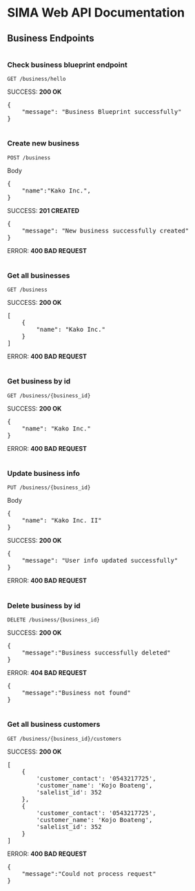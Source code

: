 # SIMA Web API Documentation
## Business Endpoints
#
### Check business blueprint endpoint
`GET /business/hello`

SUCCESS: **200 OK**
<pre>
{
    "message": "Business Blueprint successfully"
}
</pre>
#
### Create new business
`POST /business`

Body
<pre>
{
    "name":"Kako Inc.",
}
</pre>
SUCCESS: **201 CREATED**

<pre>
{
    "message": "New business successfully created"
}
</pre>

ERROR: **400 BAD REQUEST**
#
### Get all businesses
`GET /business`

SUCCESS: **200 OK**
<pre>
[
    {
        "name": "Kako Inc."
    }
]
</pre>

ERROR: **400 BAD REQUEST**
#
### Get business by id
`GET /business/{business_id}`

SUCCESS: **200 OK**
<pre>
{
    "name": "Kako Inc."
}
</pre>


ERROR: **400 BAD REQUEST**
#
### Update business info
`PUT /business/{business_id}`

Body
<pre>
{
    "name": "Kako Inc. II"
}
</pre>

SUCCESS: **200 OK**
<pre>
{
    "message": "User info updated successfully"
}
</pre>

ERROR: **400 BAD REQUEST**
#
### Delete business by id
`DELETE /business/{business_id}`

SUCCESS: **200 OK**
<pre>
{
    "message":"Business successfully deleted"
}
</pre>

ERROR: **404 BAD REQUEST**

<pre>
{
    "message":"Business not found"
}
</pre>
#
### Get all business customers
`GET /business/{business_id}/customers`

SUCCESS: **200 OK**
<pre>
[
    {
        'customer_contact': '0543217725', 
        'customer_name': 'Kojo Boateng', 
        'salelist_id': 352
    },
    {
        'customer_contact': '0543217725', 
        'customer_name': 'Kojo Boateng', 
        'salelist_id': 352
    }
]
</pre>

ERROR: **400 BAD REQUEST**

<pre>
{
    "message":"Could not process request"
}
</pre>

